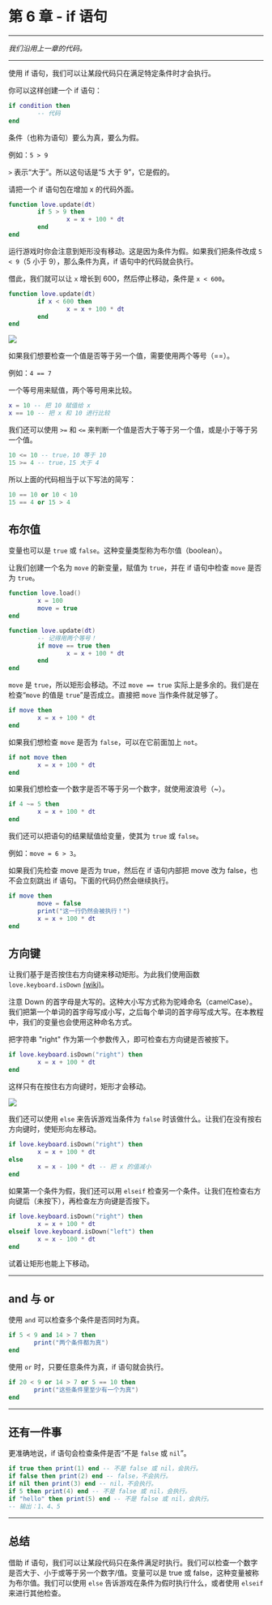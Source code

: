 # 第 6 章 - if 语句
___
*我们沿用上一章的代码。*
___
使用 if 语句，我们可以让某段代码只在满足特定条件时才会执行。

你可以这样创建一个 if 语句：
```lua
if condition then
        -- 代码
end
```

条件（也称为语句）要么为真，要么为假。

例如：`5 > 9`

`>` 表示“大于”。所以这句话是“5 大于 9”，它是假的。

请把一个 if 语句包在增加 x 的代码外面。

```lua
function love.update(dt)
        if 5 > 9 then
                x = x + 100 * dt
        end
end
```

运行游戏时你会注意到矩形没有移动。这是因为条件为假。如果我们把条件改成 `5 < 9`（5 小于 9），那么条件为真，if 语句中的代码就会执行。

借此，我们就可以让 `x` 增长到 600，然后停止移动，条件是 `x < 600`。

```lua
function love.update(dt)
        if x < 600 then
                x = x + 100 * dt
        end
end
```

![](/images/book/6/rectangle_stop.gif)

如果我们想要检查一个值是否等于另一个值，需要使用两个等号（==）。

例如：`4 == 7`

一个等号用来赋值，两个等号用来比较。

```lua
x = 10 -- 把 10 赋值给 x
x == 10 -- 把 x 和 10 进行比较
```

我们还可以使用 `>=` 和 `<=` 来判断一个值是否大于等于另一个值，或是小于等于另一个值。

```lua
10 <= 10 -- true，10 等于 10
15 >= 4 -- true，15 大于 4
```

所以上面的代码相当于以下写法的简写：
```lua
10 == 10 or 10 < 10
15 == 4 or 15 > 4
```

## 布尔值

变量也可以是 `true` 或 `false`。这种变量类型称为布尔值（boolean）。

让我们创建一个名为 `move` 的新变量，赋值为 `true`，并在 if 语句中检查 `move` 是否为 `true`。

```lua
function love.load()
        x = 100
        move = true
end

function love.update(dt)
        -- 记得用两个等号！
        if move == true then
                x = x + 100 * dt
        end
end
```

`move` 是 `true`，所以矩形会移动。不过 `move == true` 实际上是多余的。我们是在检查“`move` 的值是 `true`”是否成立。直接把 `move` 当作条件就足够了。

```lua
if move then
        x = x + 100 * dt
end
```

如果我们想检查 `move` 是否为 `false`，可以在它前面加上 `not`。

```lua
if not move then
        x = x + 100 * dt
end
```

如果我们想检查一个数字是否不等于另一个数字，就使用波浪号（~）。

```lua
if 4 ~= 5 then
        x = x + 100 * dt
end
```

我们还可以把语句的结果赋值给变量，使其为 `true` 或 `false`。

例如：`move = 6 > 3`。

如果我们先检查 move 是否为 true，然后在 if 语句内部把 move 改为 false，也不会立刻跳出 if 语句。下面的代码仍然会继续执行。

```lua
if move then
        move = false
        print("这一行仍然会被执行！")
        x = x + 100 * dt
end
```

## 方向键
让我们基于是否按住右方向键来移动矩形。为此我们使用函数 `love.keyboard.isDown` [(wiki)](https://www.love2d.org/wiki/love.keyboard.isDown)。

注意 Down 的首字母是大写的。这种大小写方式称为驼峰命名（camelCase）。我们把第一个单词的首字母写成小写，之后每个单词的首字母写成大写。在本教程中，我们的变量也会使用这种命名方式。

把字符串 "right" 作为第一个参数传入，即可检查右方向键是否被按下。
```lua
if love.keyboard.isDown("right") then
        x = x + 100 * dt
end
```

这样只有在按住右方向键时，矩形才会移动。

![](/images/book/6/rectangle_right.gif)

我们还可以使用 `else` 来告诉游戏当条件为 `false` 时该做什么。让我们在没有按右方向键时，使矩形向左移动。

```lua
if love.keyboard.isDown("right") then
        x = x + 100 * dt
else
        x = x - 100 * dt -- 把 x 的值减小
end
```

如果第一个条件为假，我们还可以用 `elseif` 检查另一个条件。让我们在检查右方向键后（未按下），再检查左方向键是否按下。

```lua
if love.keyboard.isDown("right") then
        x = x + 100 * dt
elseif love.keyboard.isDown("left") then
        x = x - 100 * dt
end
```

试着让矩形也能上下移动。

___

## and 与 or
使用 `and` 可以检查多个条件是否同时为真。

 ```lua
if 5 < 9 and 14 > 7 then
        print("两个条件都为真")
end
```

使用 `or` 时，只要任意条件为真，if 语句就会执行。

 ```lua
if 20 < 9 or 14 > 7 or 5 == 10 then
        print("这些条件里至少有一个为真")
end
```


___

## 还有一件事
更准确地说，if 语句会检查条件是否“不是 `false` 或 `nil`”。
```lua
if true then print(1) end -- 不是 false 或 nil，会执行。
if false then print(2) end -- false，不会执行。
if nil then print(3) end -- nil，不会执行。
if 5 then print(4) end -- 不是 false 或 nil，会执行。
if "hello" then print(5) end -- 不是 false 或 nil，会执行。
-- 输出：1、4、5
```

___

## 总结
借助 if 语句，我们可以让某段代码只在条件满足时执行。我们可以检查一个数字是否大于、小于或等于另一个数字/值。变量可以是 true 或 false，这种变量被称为布尔值。我们可以使用 `else` 告诉游戏在条件为假时执行什么，或者使用 `elseif` 来进行其他检查。
